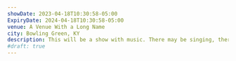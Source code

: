 ```yaml
---
showDate: 2023-04-18T10:30:58-05:00
ExpiryDate: 2024-04-18T10:30:58-05:00
venue: A Venue With a Long Name
city: Bowling Green, KY
description: This will be a show with music. There may be singing, there will be drumming.
#draft: true
---
```

